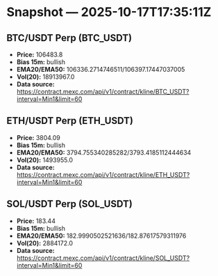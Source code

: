 # Snapshot — 2025-10-17T17:35:11Z

## BTC/USDT Perp (BTC_USDT)
- **Price:** 106483.8
- **Bias 15m:** bullish
- **EMA20/EMA50:** 106336.2714746511/106397.17447037005
- **Vol(20):** 18913967.0
- **Data source:** https://contract.mexc.com/api/v1/contract/kline/BTC_USDT?interval=Min1&limit=60

## ETH/USDT Perp (ETH_USDT)
- **Price:** 3804.09
- **Bias 15m:** bullish
- **EMA20/EMA50:** 3794.755340285282/3793.4185112444634
- **Vol(20):** 1493955.0
- **Data source:** https://contract.mexc.com/api/v1/contract/kline/ETH_USDT?interval=Min1&limit=60

## SOL/USDT Perp (SOL_USDT)
- **Price:** 183.44
- **Bias 15m:** bullish
- **EMA20/EMA50:** 182.9990502521636/182.87617579311976
- **Vol(20):** 2884172.0
- **Data source:** https://contract.mexc.com/api/v1/contract/kline/SOL_USDT?interval=Min1&limit=60
